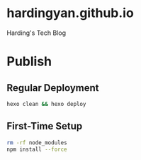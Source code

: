 # hardingyan.github.io

Harding's Tech Blog

# Publish

## Regular Deployment
```bash
hexo clean && hexo deploy
```
## First-Time Setup
```bash
rm -rf node_modules
npm install --force
```

